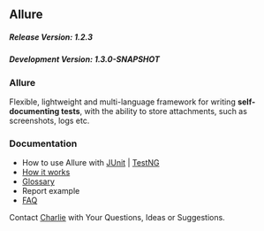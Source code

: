 [how-it-works]: https://github.com/allure-framework/allure-core/blob/master/docs/how-it-works.md
[glossary]: https://github.com/allure-framework/allure-core/blob/master/docs/dictionary.md
[changelog]: #
[charlie-man]: mailto:charlie@yandex-team.ru
[faq]: https://github.com/allure-framework/allure-core/blob/master/docs/FAQ.md
[junit-usage]: https://github.com/allure-framework/allure-core/blob/master/allure-junit/README.md
[testng-usage]: https://github.com/allure-framework/allure-core/blob/master/allure-testng/README.md

## Allure

##### Release Version: 1.2.3

##### Development Version: 1.3.0-SNAPSHOT

### Allure

Flexible, lightweight and multi-language framework for writing **self-documenting tests**, with the ability to
store attachments, such as screenshots, logs etc.

### Documentation

* How to use Allure with [JUnit][junit-usage] | [TestNG][testng-usage]
* [How it works][how-it-works]
* [Glossary][glossary]
* Report example
* [FAQ][faq]

Contact [Charlie][charlie-man] with Your Questions, Ideas or Suggestions.
